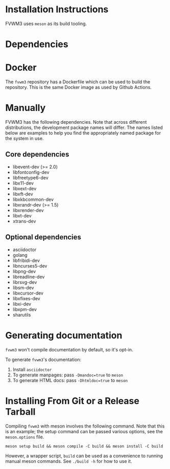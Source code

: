 Installation Instructions
=========================

FVWM3 uses `meson` as its build tooling.

Dependencies
============

Docker
======

The `fvwm3` repository has a Dockerfile which can be used to build the
repository.  This is the same Docker image as used by Github Actions.

Manually
========

FVWM3 has the following dependencies.  Note that across different
distributions, the development package names will differ.  The names listed
below are examples to help you find the appropriately named package for the
system in use.

## Core dependencies

* libevent-dev (>= 2.0)
* libfontconfig-dev
* libfreetype6-dev
* libx11-dev
* libxext-dev
* libxft-dev
* libxkbcommon-dev
* libxrandr-dev (>= 1.5)
* libxrender-dev
* libxt-dev
* xtrans-dev

## Optional dependencies

* asciidoctor
* golang
* libfribidi-dev
* libncurses5-dev
* libpng-dev
* libreadline-dev
* librsvg-dev
* libsm-dev
* libxcursor-dev
* libxfixes-dev
* libxi-dev
* libxpm-dev
* sharutils

Generating documentation
========================

`fvwm3` won't compile documentation by default, so it's opt-in.

To generate `fvwm3`'s documentation:

1. Install `asciidoctor`
2. To generate manpages:  pass `-Dmandoc=true` to `meson`
3. To generate HTML docs: pass `-Dhtmldoc=true` to `meson`


Installing From Git or a Release Tarball
===================

Compiling `fvwm3` with meson involves the following command.  Note that this
is an example; the setup command can be passed various options, see the
`meson.options` file.

```
meson setup build && meson compile -C build && meson install -C build
```

However, a wrapper script, `build` can be used as a convenience to running
manual meson commands.  See `./build -h` for how to use it.
